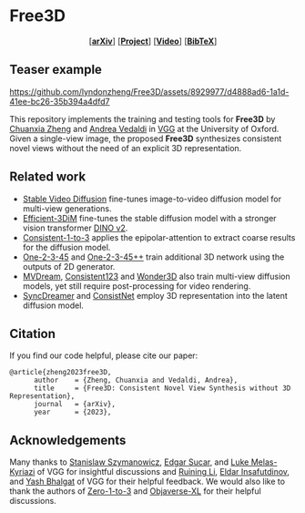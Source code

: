 # Free3D

<p align="center">
  [<a href=""><strong>arXiv</strong></a>]
  [<a href="https://chuanxiaz.com/free3d/"><strong>Project</strong></a>]
  [<a href="https://youtu.be/7CdYuZ7D1DY"><strong>Video</strong></a>]
  [<a href="#citation"><strong>BibTeX</strong></a>]
</p>

## Teaser example

https://github.com/lyndonzheng/Free3D/assets/8929977/d4888ad6-1a1d-41ee-bc26-35b394a4dfd7

This repository implements the training and testing tools for **Free3D** by [Chuanxia Zheng](http://www.chuanxiaz.com) and [Andrea Vedaldi](https://www.robots.ox.ac.uk/~vedaldi/) in [VGG](https://www.robots.ox.ac.uk/~vgg/) at the University of Oxford. Given a single-view image, the proposed **Free3D** synthesizes consistent novel views without the need of an explicit 3D representation.

## Related work
- [Stable Video Diffusion](https://stability.ai/news/stable-video-diffusion-open-ai-video-model) fine-tunes image-to-video diffusion model for multi-view generations.
- [Efficient-3DiM](https://arxiv.org/pdf/2310.03015.pdf) fine-tunes the stable diffusion model with a stronger vision transformer [DINO v2](https://dinov2.metademolab.com/).
- [Consistent-1-to-3](https://jianglongye.com/consistent123/) applies the epipolar-attention to extract coarse results for the diffusion model.
- [One-2-3-45](https://one-2-3-45.github.io/) and [One-2-3-45++](https://sudo-ai-3d.github.io/One2345plus_page/) train additional 3D network using the outputs of 2D generator.
- [MVDream](https://mv-dream.github.io/), [Consistent123](https://consistent-123.github.io/index.html) and [Wonder3D](https://www.xxlong.site/Wonder3D/) also train multi-view diffusion models, yet still require post-processing for video rendering.
- [SyncDreamer](https://liuyuan-pal.github.io/SyncDre32qwDeamer/) and [ConsistNet](https://jiayuyang.github.io/Consist_Net/) employ 3D representation into the latent diffusion model.

## Citation

If you find our code helpful, please cite our paper:

```
@article{zheng2023free3D,
      author    = {Zheng, Chuanxia and Vedaldi, Andrea},
      title     = {Free3D: Consistent Novel View Synthesis without 3D Representation},
      journal   = {arXiv},
      year      = {2023},
```

## Acknowledgements
Many thanks to [Stanislaw Szymanowicz](https://dblp.org/pid/295/8991.html), [Edgar Sucar](https://edgarsucar.github.io/), and [Luke Melas-Kyriazi](https://lukemelas.github.io/) of VGG for insightful discussions and [Ruining Li](https://ruiningli.com/), [Eldar Insafutdinov](https://eldar.insafutdinov.com/), and [Yash Bhalgat](https://yashbhalgat.github.io/) of VGG for their helpful feedback. We would also like to thank the authors of [Zero-1-to-3](https://github.com/cvlab-columbia/zero123) and [Objaverse-XL](https://github.com/allenai/objaverse-xl) for their helpful discussions.
